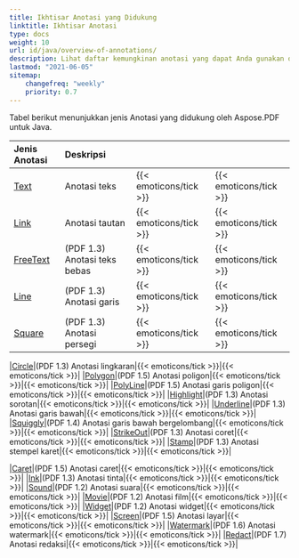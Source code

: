 ```yaml
---
title: Ikhtisar Anotasi yang Didukung
linktitle: Ikhtisar Anotasi
type: docs
weight: 10
url: id/java/overview-of-annotations/
description: Lihat daftar kemungkinan anotasi yang dapat Anda gunakan dengan Aspose.PDF untuk Java.
lastmod: "2021-06-05"
sitemap:
    changefreq: "weekly"
    priority: 0.7
---
```


Tabel berikut menunjukkan jenis Anotasi yang didukung oleh Aspose.PDF untuk Java.

|**Jenis Anotasi**|**Deskripsi**| | |
| :- | :- | :- | :- |
|[Text](/pdf/java/text-annotation/)|Anotasi teks|{{< emoticons/tick >}}|{{< emoticons/tick >}} |
|[Link](/pdf/java/extra-annotations/)|Anotasi tautan|{{< emoticons/tick >}}|{{< emoticons/tick >}} |
|[FreeText](/pdf/java/text-annotation/)|(PDF 1.3) Anotasi teks bebas|{{< emoticons/tick >}}|{{< emoticons/tick >}}|
|[Line](/pdf/java/figures-annotation/)|(PDF 1.3) Anotasi garis|{{< emoticons/tick >}}|{{< emoticons/tick >}}|
|[Square](/pdf/java/figures-annotation/)|(PDF 1.3) Anotasi persegi|{{< emoticons/tick >}}|{{< emoticons/tick >}}|

|[Circle](/pdf/java/figures-annotation/)|(PDF 1.3) Anotasi lingkaran|{{< emoticons/tick >}}|{{< emoticons/tick >}}|
|[Polygon](/pdf/java/figures-annotation/)|(PDF 1.5) Anotasi poligon|{{< emoticons/tick >}}|{{< emoticons/tick >}}|
|[PolyLine](/pdf/java/figures-annotation/)|(PDF 1.5) Anotasi garis poligon|{{< emoticons/tick >}}|{{< emoticons/tick >}}|
|[Highlight](/pdf/java/highlights-annotation/)|(PDF 1.3) Anotasi sorotan|{{< emoticons/tick >}}|{{< emoticons/tick >}}|
|[Underline](/pdf/java/highlights-annotation/)|(PDF 1.3) Anotasi garis bawah|{{< emoticons/tick >}}|{{< emoticons/tick >}}|
|[Squiggly](/pdf/java/highlights-annotation/)|(PDF 1.4) Anotasi garis bawah bergelombang|{{< emoticons/tick >}}|{{< emoticons/tick >}}|
|[StrikeOut](/pdf/java/highlights-annotation/)|(PDF 1.3) Anotasi coret|{{< emoticons/tick >}}|{{< emoticons/tick >}}|
|[Stamp](/pdf/java/stamping/)|(PDF 1.3) Anotasi stempel karet|{{< emoticons/tick >}}|{{< emoticons/tick >}}|

|[Caret](/pdf/java/extra-annotations/)|(PDF 1.5) Anotasi caret|{{< emoticons/tick >}}|{{< emoticons/tick >}}|
|[Ink](/pdf/java/ink-annotation/)|(PDF 1.3) Anotasi tinta|{{< emoticons/tick >}}|{{< emoticons/tick >}}|
|[Sound](/pdf/java/multimedia-annotation/)|(PDF 1.2) Anotasi suara|{{< emoticons/tick >}}|{{< emoticons/tick >}}|
|[Movie](/pdf/java/multimedia-annotation/)|(PDF 1.2) Anotasi film|{{< emoticons/tick >}}|{{< emoticons/tick >}}|
|[Widget](/pdf/java/multimedia-annotation/)|(PDF 1.2) Anotasi widget|{{< emoticons/tick >}}|{{< emoticons/tick >}}|
|[Screen](/pdf//java/multimedia-annotation/)|(PDF 1.5) Anotasi layar|{{< emoticons/tick >}}|{{< emoticons/tick >}}|
|[Watermark](/pdf/java/sticky-annotations/)|(PDF 1.6) Anotasi watermark|{{< emoticons/tick >}}|{{< emoticons/tick >}}|
|[Redact](/pdf/java/extra-annotations/)|(PDF 1.7) Anotasi redaksi|{{< emoticons/tick >}}|{{< emoticons/tick >}}|